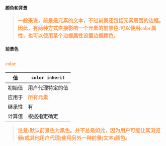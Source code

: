 #### 颜色和背景 ####
><font color="#ff995" face="微软雅黑" size="3">**一般来说，前景是元素的文本，不过前景还包括元素周围的边框。因此，有两种方式直接影响一个元素的前景色:可以使用color属性，也可以使用某个边框属性设置边框颜色。**</font>

#### 前景色 ####
## <font color="#ff995" face="微软雅黑" size="3">**color**</font> ##

| 值 | `color inherit` |
| ------ | ------ |
| 初始值 | 用户代理特定的值 |
| 应用于 | <font color="#ff995" face="微软雅黑" size="3">**所有元素**</font> |
| 继承性 | 有 |
| 计算值 | 根据指定确定|

><font color="#ff995" face="微软雅黑" size="3">**注意:默认前景色为黑色。并不总是如此，因为用户可能让其浏览器(或其他用户代理)使用另外一种前景(文本)颜色。**</font>
